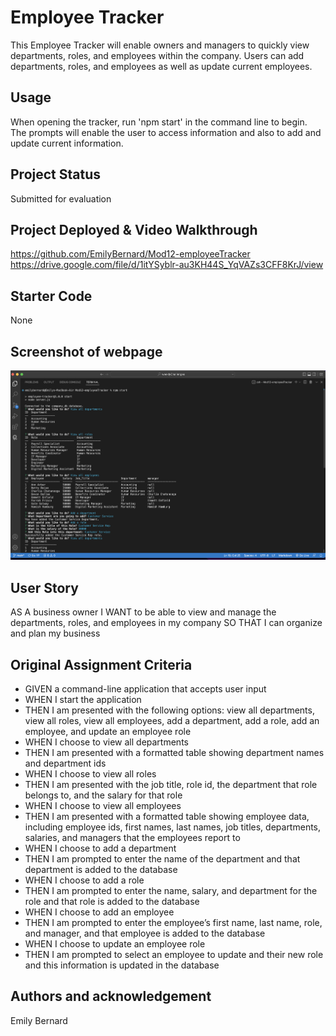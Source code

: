 # Employee Tracker
This Employee Tracker will enable owners and managers to quickly view departments, roles, and employees within the company. Users can add departments, roles, and employees as well as update current employees.

## Usage
When opening the tracker, run 'npm start' in the command line to begin.  The prompts will enable the user to access information and also to add and update current information.

## Project Status
Submitted for evaluation

## Project Deployed & Video Walkthrough

https://github.com/EmilyBernard/Mod12-employeeTracker
<br>
https://drive.google.com/file/d/1itYSyblr-au3KH44S_YqVAZs3CFF8KrJ/view

## Starter Code
None

## Screenshot of webpage
<img src="employeeTrackerScreenshot.png" alt="Website Screenshot">


## User Story
AS A business owner
I WANT to be able to view and manage the departments, roles, and employees in my company
SO THAT I can organize and plan my business


## Original Assignment Criteria
<ul>
<li>GIVEN a command-line application that accepts user input
<li>WHEN I start the application
<li>THEN I am presented with the following options: view all departments, view all roles, view all employees, add a department, add a role, add an employee, and update an employee role
<li>WHEN I choose to view all departments
<li>THEN I am presented with a formatted table showing department names and department ids
<li>WHEN I choose to view all roles
<li>THEN I am presented with the job title, role id, the department that role belongs to, and the salary for that role
<li>WHEN I choose to view all employees
<li>THEN I am presented with a formatted table showing employee data, including employee ids, first names, last names, job titles, departments, salaries, and managers that the employees report to
<li>WHEN I choose to add a department
<li>THEN I am prompted to enter the name of the department and that department is added to the database
<li>WHEN I choose to add a role
<li>THEN I am prompted to enter the name, salary, and department for the role and that role is added to the database
<li>WHEN I choose to add an employee
<li>THEN I am prompted to enter the employee’s first name, last name, role, and manager, and that employee is added to the database
<li>WHEN I choose to update an employee role
<li>THEN I am prompted to select an employee to update and their new role and this information is updated in the database
</ul>


## Authors and acknowledgement
Emily Bernard